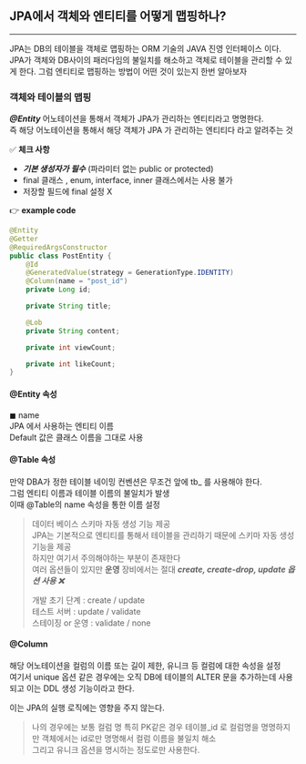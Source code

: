 ## JPA에서 객체와 엔티티를 어떻게 맵핑하나?

---

JPA는 DB의 테이블을 객체로 맵핑하는 ORM 기술의 JAVA 진영 인터페이스 이다.
JPA가 객체와 DB사이의 패러다임의 불일치를 해소하고 객체로 테이블을 관리할 수 있게 한다.
그럼 엔티티로 맵핑하는 방법이 어떤 것이 있는지 한번 알아보자

### 객체와 테이블의 맵핑

**_@Entity_** 어노테이션을 통해서 객체가 JPA가 관리하는 엔티티라고 명명한다.  
즉 해당 어노테이션을 통해서 해당 객체가 JPA 가 관리하는 엔티티다 라고 알려주는 것

✅ **체크 사항**

- **_기본 생성자가 필수_** (파라미터 없는 public or protected)
- final 클래스 , enum, interface, inner 클래스에서는 사용 불가
- 저장할 필드에 final 설정 X

👉 **example code**

```java
@Entity
@Getter
@RequiredArgsConstructor
public class PostEntity {
    @Id
    @GeneratedValue(strategy = GenerationType.IDENTITY)
    @Column(name = "post_id")
    private Long id;

    private String title;

    @Lob
    private String content;

    private int viewCount;

    private int likeCount;
}
```

#### @Entity 속성

◼ name  
JPA 에서 사용하는 엔티티 이름  
Default 값은 클래스 이름을 그대로 사용

#### @Table 속성

만약 DBA가 정한 테이블 네이밍 컨벤션은 무조건 앞에 tb\_ 를 사용해야 한다.  
그럼 엔티티 이름과 테이블 이름의 불일치가 발생  
이때 @Table의 name 속성을 통한 이름 설정

> 데이터 베이스 스키마 자동 생성 기능 제공  
> JPA는 기본적으로 엔티티를 통해서 테이블을 관리하기 때문에 스키마 자동 생성 기능을 제공  
> 하지만 여기서 주의해야하는 부분이 존재한다  
> 여러 옵션들이 있지만 **운영** 장비에서는 절대 **_create, create-drop, update 옵션 사용 ❌_**
>
> 개발 초기 단계 : create / update  
> 테스트 서버 : update / validate  
> 스테이징 or 운영 : validate / none

#### @Column

해당 어노테이션을 컬럼의 이름 또는 길이 제한, 유니크 등 컬럼에 대한 속성을 설정  
여기서 unique 옵션 같은 경우에는 오직 DB에 테이블의 ALTER 문을 추가하는데 사용되고
이는 DDL 생성 기능이라고 한다.

이는 JPA의 실행 로직에는 영향을 주지 않는다.

> 나의 경우에는 보통 컬럼 명 특히 PK같은 경우 테이블\_id 로 컬럼명을 명명하지만 객체에서는 id로만 명명해서 컬럼 이름을 불일치 해소  
> 그리고 유니크 옵션을 명시하는 정도로만 사용한다.
